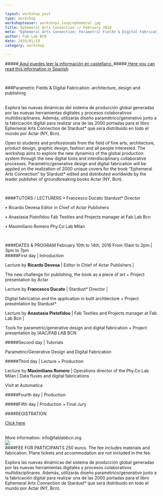 ```yaml
---

layout: workshop_post
type: workshop
workshopteaser: workshops_loop/ephemeral.jpg
title: Ephemeral Arts Connection // February 2016
meta: "Ephemeral Arts Connection: Parametric Fields & Digital Fabrication: architecture, design and publishing. Fab Lab Barcelona"
author: Fab Lab BCN
date: 2016/01/10
category: workshop

---
```

#####<a href="#spanish"> Aquí puedes leer la información en castellano. </a>
#####<a href="#spanish"> Here you can read this information in Spanish </a>

<br>


###Parametric Fields & Digital Fabrication: architecture, design and publishing

<br>
Explora las nuevas dinámicas del sistema de producción global generadas por las nuevas herramientas digitales y procesos colaborativos multidisciplinares. Además, utilizarás diseño paramétrico/generativo junto a la fabricación digital para realizar una de las 2000 portadas para el libro Ephemeral Arts Connection de Stardust* que será distribuido en todo el mundo por Actar (NY, Bcn).


Open to students and professionals from the field of fine arts, architecture, product design, graphic design, fashion and all people interested. The workshop aims to explore the new dynamics of the global production system through the new digital tools and interdisciplinary collaborative processes. Parametric/generative design and digital fabrication will be applied on the realization of 2000 unique covers for the book “Ephemeral Arts Connection” by Stardust* edited and distributed worldwide by the leader publisher of groundbreaking books Actar (NY, Bcn).

<br>

####TUTORS / LECTURERS
• Francesco Ducato Stardust* Director 

• Ricardo Devesa Editor in Chief of Actar Publishers 

• Anastasia Pistofidou Fab Textiles and Projects manager at Fab Lab Bcn 

• Maximiliano Romero Phy.Co Lab Milan

<br>

####DATES & PROGRAM
February 10th to 14th, 2016
From 10am to 2pm | 3pm to 7pm
<br>
#####First day | Introduction

Lecture by **Ricardo Devesa** | Editor in Chief of Actar Publishers | 

The new challenge for publishing, the book as a piece of art + Project presentation by Actar

Lecture by **Francesco Ducato** | Stardust* Director | 

Digital fabrication and the application in built architecture + Project presentation by Stardust*

Lecture by **Anastasia Pistofidou** | Fab Textiles and Projects manager at Fab Lab Bcn | 

Tools for parametric/generative design and digital fabrication + Project presentation by IAAC/FAB LAB BCN   

#####Second day | Tutorials 

Parametric/Generative Design and Digital Fabrication 

#####Third day | Lecture + Production

Lecture by **Maximiliano Romero** | Operations director of the Phy.Co Lab Milan | 
Data fluxes and digital fabrications 

Visit at Automatica

#####Fourth day | Production

#####Fifth day | Production + Final Jury


####REGISTRATION 

<a target="_blank" href="http://fablab.fikket.com/event/taller-de-ephemeral-arts-connection"><u>Click here</u></a> 

<br>
More information: info@fablabbcn.org
<br>

<img src="{{site.baseurl}}{{ site.url }}/img/workshops/workshops_loop/ephemeral.jpg">

<br>
####FEE FOR PARTICIPANTS
250 euros. The fee includes materials and fabrication. Plane tickets and accommodation are not  included in the fee.

<br>



Explora las nuevas dinámicas del sistema de producción global generadas por las nuevas herramientas digitales y procesos colaborativos multidisciplinares. Además, utilizarás diseño paramétrico/generativo junto a la fabricación digital para realizar una de las 2000 portadas para el libro Ephemeral Arts Connection de Stardust* que será distribuido en todo el mundo por Actar (NY, Bcn).

